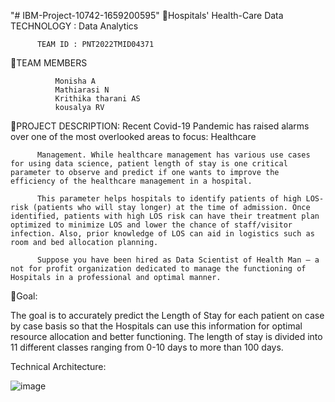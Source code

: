 "# IBM-Project-10742-1659200595" 
                                     🏥Hospitals' Health-Care Data
          TECHNOLOGY : Data Analytics
          
          TEAM ID : PNT2022TMID04371

👭TEAM MEMBERS


              Monisha A
              Mathiarasi N
              Krithika tharani AS
              kousalya RV

📜PROJECT DESCRIPTION:
          Recent Covid-19 Pandemic has raised alarms over one of the most overlooked areas to focus: Healthcare


          Management. While healthcare management has various use cases for using data science, patient length of stay is one critical parameter to observe and predict if one wants to improve the efficiency of the healthcare management in a hospital.

          This parameter helps hospitals to identify patients of high LOS-risk (patients who will stay longer) at the time of admission. Once identified, patients with high LOS risk can have their treatment plan optimized to minimize LOS and lower the chance of staff/visitor infection. Also, prior knowledge of LOS can aid in logistics such as room and bed allocation planning.

          Suppose you have been hired as Data Scientist of Health Man – a not for profit organization dedicated to manage the functioning of Hospitals in a professional and optimal manner.


🎯Goal:

 

   The goal is to accurately predict the Length of Stay for each patient on case by case basis so that the Hospitals can use this information for optimal resource allocation and better functioning. The length of stay is divided into 11 different classes ranging from 0-10 days to more than 100 days.

 

Technical Architecture:

![image](https://user-images.githubusercontent.com/97220554/191283703-596466d9-b979-4060-8ebd-d8ecc85f7c7e.png)
